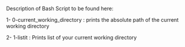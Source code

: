 Description of Bash Script to be found here:

1- 0-current_working_directory : prints the absolute path of the current working directory

2- 1-listit : Prints list of your current working directory